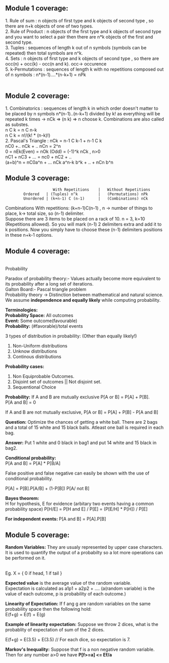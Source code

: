 <h2><b>Module 1 coverage: </b></h2>
1. Rule of sum : n objects of first type and k objects of second type , so there are n+k objects of one of two types. <br>
2. Rule of Product : n objects of the first type and k objects of second type and you want to select a pair then there are n*k objects of the first and second type. <br>
3. Tuples : sequences of length k out of n symbols (symbols can be repeated) then total symbols are n^k. <br>
4. Sets : n objects of first type and k objects of second type , so there are occ(n) + occ(k) - occ(n and k). occ-> occurence <br>
5. k-Permutations : sequences of length k with no repetitions composed out of n symbols : n*(n-1)....*(n-k+1) = nPk <br>
<br>
<h2><b>Module 2 coverage: </b></h2>
1. Combinatorics : sequences of length k in which order doesn't matter to be placed by n symbols n*(n-1)..(n-k+1) divided by k! as everything will be repeated k times -> nCk => (n k) => n choose k. Combinations are also called as substes. <br>
n C k = n C n-k <br>
n C k = n!/(k! * (n-k)!)  <br>
2. Pascal's Triangle : nCk = n-1 C k-1 + n-1 C k  <br>
nC0 +.. nCk + .. nCn = 2^n   <br>
0  = nEk(Even) = nOk (Odd) = (-1)^k nCk  , n>0   <br>
nC1 + nC3 + ... = nc0 + nC2 + ..   <br>
(a+b)^n = nC0a^n + ... nCk a^n-k b^k + .. + nCn b^n <br>

<h2><b> Module 3 coverage: </b></h2>

                         With Repetitions    |   Without Repetitions 
            Ordered   | (Tuples) n^k         |   (Permutations) nPk  
            Unordered | (k+n-1) C (n-1)      |   (Combinations) nCk  

Combinations With repetitions: (k+n-1)C(n-1) , n -> number of things to place, k-> total size, so (n-1) delimiter. <br> 
Suppose there are 3 items to be placed on a rack of 10. n = 3, k=10 (Repetitions allowed). So you will mark (n-1) 2 delimiters extra and add it to k positions. Now you simply have to choose these (n-1) delimiters positions in these n+k-1 options. 

<h2><b> Module 4 coverage: </b></h2>
<br> Probability

Paradox of probability theory:- Values actually become more equivalent to its probability after a long set of iterations.  <br>
Galton Board:- Pascal triangle problem <br>
Probability theory -> Distinction between mathematical and natural science. We assume <b>independence and equally likely</b> while computing probability. <br>

<b>Terminologies:</b> <br>
<b>Probability Space:</b> All outcomes <br>
<b>Event:</b> Some outcome(favourable) <br>
<b>Probability:</b> (#favorable)/total events <br>

3 types of distribution in probability: (Other than equally likely!) <br>
1. Non-Uniform distributions <br>
2. Unknow distributions <br>
3. Continous distributions <br>

<b>Probability cases:</b> <br>
1. Non Equiprobable Outcomes.  <br>
2. Disjoint set of outcomes || Not disjoint set. <br>
3. Sequentional Choice <br>

<b>Probability:</b> If A and B are mutually exclusive P[A or B] = P[A] + P[B]. <br>
P[A and B] = 0 <br>

If A and B are not mutually exclusive, P[A or B] = P[A] + P[B] - P[A and B] <br>

<b>Question:</b> Optimize the chances of getting a white ball. There are 2 bags and a total of 15 white and 15 black balls. Atleast one ball is required in each bag. <br>

<b>Answer:</b> Put 1 white and 0 black in bag1 and put 14 white and 15 black in bag2. <br>

<b>Conditional probability: </b><br> 
P[A and B] = P[A] * P[B/A] <br>

False positive and false negative can easily be shown with the use of conditional probability. <br>

P[A] = P[B].P[A/B] + (1-P[B]) P[A/ not B]   <br>

<b>Bayes theorem:</b> <br>
H for hypothesis, E for evidence
(arbitary two events having a common probability space) 
P[H/E] = P[H and E] / P[E] = (P[E/H] * P[H]) / P[E]

<b>For independent events: </b>
P[A and B] = P[A].P[B]

<h2><b> Module 5 coverage: </b></h2>
<b>Random Variables:</b> They are usualy represented by upper case characters. It is used to quantify the output of a probabilty so a lot more operations can be performed on it. <br> <br>

Eg. X = { 0 if head, 1 if tail } <br>

<b>Expected value</b> is the average value of the random variable. <br>
Expectation is calculated as a1p1 + a2p2 + .... (a(random variable) is the value of each outcome, p is probability of each outcome.)

<b>Linearity of Expectation:</b> If f ang g are random variables on the same probability space then the following hold: <br>
E(f+g) = E(f) + E(g) <br>

<b>Example of linearity expectation:</b> Suppose we throw 2 dices, what is the probablity of expectation of sum of the 2 dices. <br>

E(f+g) = E(3.5) + E(3.5) // For each dice, so expectation is 7.  <br>
 
<b>Markov's Inequality:</b> Suppose that f is a non negative random variable. Then for any number a>0 we have <b>P[f>=a] <= Ef/a</b> <br>

